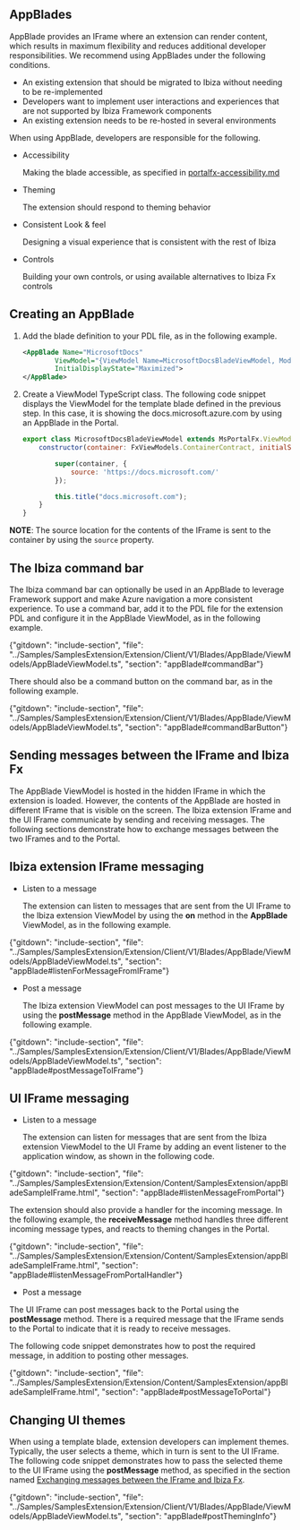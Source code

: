 
## AppBlades

AppBlade provides an IFrame where an extension can render content, which results in maximum flexibility and reduces additional developer responsibilities. We recommend using AppBlades under the following conditions.

* An existing extension that should be migrated to Ibiza without needing to be re-implemented 
* Developers want to implement user interactions and experiences that are not supported by Ibiza Framework components
*  An existing extension needs to be re-hosted in several environments

When using AppBlade, developers are responsible for the following.

* Accessibility

    Making the blade accessible, as specified in [portalfx-accessibility.md](portalfx-accessibility.md)

* Theming

    The extension should respond to theming behavior

* Consistent Look & feel

    Designing a visual experience that is consistent with the rest of Ibiza

* Controls

    Building your own controls, or using available alternatives to Ibiza Fx controls

## Creating an AppBlade

1. Add the blade definition to your PDL file, as in the following example.

    ```xml
    <AppBlade Name="MicrosoftDocs"
            ViewModel="{ViewModel Name=MicrosoftDocsBladeViewModel, Module=./Summary/ViewModels/MicrosoftDocsBladeViewModel}"
            InitialDisplayState="Maximized">
    </AppBlade>
    ```

1. Create a ViewModel TypeScript class. The following code snippet displays the ViewModel for the template blade defined in the previous step. In this case, it is showing the docs.microsoft.azure.com by using  an AppBlade in the Portal.

    ```javascript
    export class MicrosoftDocsBladeViewModel extends MsPortalFx.ViewModels.AppBlade.ViewModel {
        constructor(container: FxViewModels.ContainerContract, initialState: any, dataContext: any) {

            super(container, {
                source: 'https://docs.microsoft.com/'
            });

            this.title("docs.microsoft.com");
        }
    }
    ```

**NOTE**: The source location for the contents of the IFrame is sent to the container by using the `source` property.

## The Ibiza command bar

The Ibiza command bar can optionally be used in an AppBlade to leverage Framework support and make Azure navigation a more consistent experience. To use a command bar, add it to the PDL file for the extension PDL and configure it in the AppBlade ViewModel, as in the following example.

{"gitdown": "include-section", "file": "../Samples/SamplesExtension/Extension/Client/V1/Blades/AppBlade/ViewModels/AppBladeViewModel.ts", "section": "appBlade#commandBar"}

There should also be a command button on the command bar, as in the following example.

{"gitdown": "include-section", "file": "../Samples/SamplesExtension/Extension/Client/V1/Blades/AppBlade/ViewModels/AppBladeViewModel.ts", "section": "appBlade#commandBarButton"}

## Sending messages between the IFrame and Ibiza Fx

The AppBlade ViewModel is hosted in the hidden IFrame in which the extension is loaded. However, the contents of the AppBlade are hosted in different IFrame that is visible on the screen. The Ibiza extension IFrame and the UI IFrame communicate by sending and receiving messages. The following sections demonstrate how to exchange messages between the two IFrames and to the Portal.

## Ibiza extension IFrame messaging

* Listen to a message

    The extension can listen to messages that are sent from the UI IFrame to the Ibiza extension ViewModel by using the **on** method in the **AppBlade** ViewModel, as in the following example.

{"gitdown": "include-section", "file": "../Samples/SamplesExtension/Extension/Client/V1/Blades/AppBlade/ViewModels/AppBladeViewModel.ts", "section": "appBlade#listenForMessageFromIFrame"}

*  Post a message

    The Ibiza extension ViewModel can post messages to the UI IFrame by using the **postMessage** method in the AppBlade ViewModel, as in the following example.

{"gitdown": "include-section", "file": "../Samples/SamplesExtension/Extension/Client/V1/Blades/AppBlade/ViewModels/AppBladeViewModel.ts", "section": "appBlade#postMessageToIFrame"}

## UI IFrame messaging

* Listen to a message

  The extension can listen for messages that are sent from the Ibiza extension ViewModel to the UI Frame by adding an event listener to the application window, as shown in the following code.

{"gitdown": "include-section", "file": "../Samples/SamplesExtension/Extension/Content/SamplesExtension/appBladeSampleIFrame.html", "section": "appBlade#listenMessageFromPortal"}

  The extension should also provide a handler for the incoming message. In the following example, the **receiveMessage** method handles three different incoming message types, and reacts to theming changes in the Portal.

{"gitdown": "include-section", "file": "../Samples/SamplesExtension/Extension/Content/SamplesExtension/appBladeSampleIFrame.html", "section": "appBlade#listenMessageFromPortalHandler"}

*  Post a message

  The  UI IFrame can post messages back to the Portal using the **postMessage** method. There is a required message that the  IFrame sends to the Portal to indicate that it is ready to receive messages.

  The following code snippet demonstrates how to post the  required message, in addition to posting other messages.

  {"gitdown": "include-section", "file": "../Samples/SamplesExtension/Extension/Content/SamplesExtension/appBladeSampleIFrame.html", "section": "appBlade#postMessageToPortal"}

## Changing UI themes

When using a template blade, extension developers can implement themes. Typically, the user selects a theme, which in turn is sent to the UI IFrame. The following code snippet demonstrates how to pass the selected theme to the UI IFrame using the **postMessage** method,  as specified in the section named [Exchanging messages between the IFrame and Ibiza Fx](#exchanging-messages-between-the-iframe-and-ibiza-fx).

{"gitdown": "include-section", "file": "../Samples/SamplesExtension/Extension/Client/V1/Blades/AppBlade/ViewModels/AppBladeViewModel.ts", "section": "appBlade#postThemingInfo"}